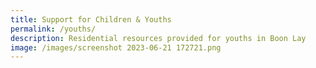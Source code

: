 ```yaml
---
title: Support for Children & Youths
permalink: /youths/
description: Residential resources provided for youths in Boon Lay
image: /images/screenshot 2023-06-21 172721.png
---
```

